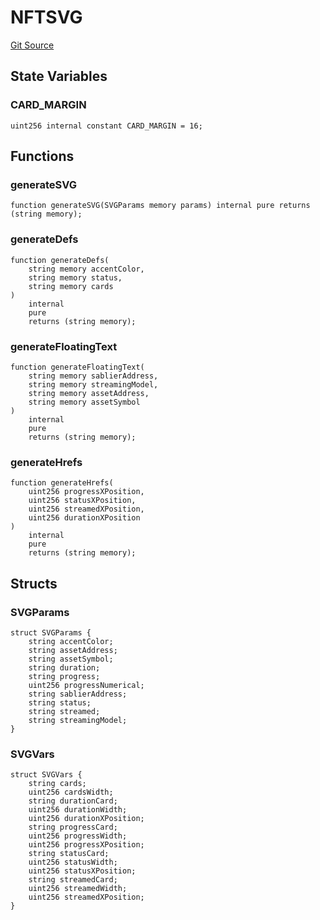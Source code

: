 # NFTSVG

[Git Source](https://github.com/sablier-labs/v2-core/blob/6ab33735951a1e93a3236fed3ca9c60f75ab76a7/src/libraries/NFTSVG.sol)

## State Variables

### CARD_MARGIN

```solidity
uint256 internal constant CARD_MARGIN = 16;
```

## Functions

### generateSVG

```solidity
function generateSVG(SVGParams memory params) internal pure returns (string memory);
```

### generateDefs

```solidity
function generateDefs(
    string memory accentColor,
    string memory status,
    string memory cards
)
    internal
    pure
    returns (string memory);
```

### generateFloatingText

```solidity
function generateFloatingText(
    string memory sablierAddress,
    string memory streamingModel,
    string memory assetAddress,
    string memory assetSymbol
)
    internal
    pure
    returns (string memory);
```

### generateHrefs

```solidity
function generateHrefs(
    uint256 progressXPosition,
    uint256 statusXPosition,
    uint256 streamedXPosition,
    uint256 durationXPosition
)
    internal
    pure
    returns (string memory);
```

## Structs

### SVGParams

```solidity
struct SVGParams {
    string accentColor;
    string assetAddress;
    string assetSymbol;
    string duration;
    string progress;
    uint256 progressNumerical;
    string sablierAddress;
    string status;
    string streamed;
    string streamingModel;
}
```

### SVGVars

```solidity
struct SVGVars {
    string cards;
    uint256 cardsWidth;
    string durationCard;
    uint256 durationWidth;
    uint256 durationXPosition;
    string progressCard;
    uint256 progressWidth;
    uint256 progressXPosition;
    string statusCard;
    uint256 statusWidth;
    uint256 statusXPosition;
    string streamedCard;
    uint256 streamedWidth;
    uint256 streamedXPosition;
}
```
